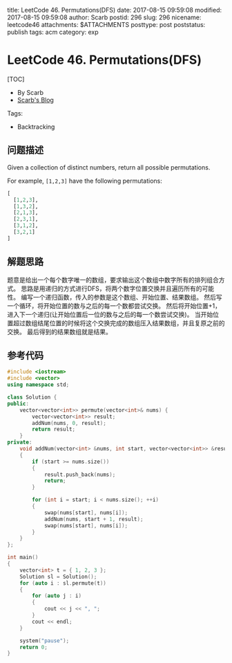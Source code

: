 title: LeetCode 46. Permutations(DFS)
date: 2017-08-15 09:59:08
modified: 2017-08-15 09:59:08
author: Scarb
postid: 296
slug: 296
nicename: leetcode46
attachments: $ATTACHMENTS
posttype: post
poststatus: publish
tags: acm
category: exp

# LeetCode 46. Permutations(DFS)
[TOC]

- By Scarb
- [Scarb's Blog](http://47.106.131.90/blog/uploads)

Tags:

- Backtracking

## 问题描述

Given a collection of distinct numbers, return all possible permutations.

For example,
`[1,2,3]` have the following permutations:
```python
[
  [1,2,3],
  [1,3,2],
  [2,1,3],
  [2,3,1],
  [3,1,2],
  [3,2,1]
]
```

## 解题思路

题意是给出一个每个数字唯一的数组，要求输出这个数组中数字所有的排列组合方式。
思路是用递归的方式进行DFS，将两个数字位置交换并且遍历所有的可能性。
编写一个递归函数，传入的参数是这个数组、开始位置、结果数组。
然后写一个循环，将开始位置的数与之后的每一个数都尝试交换。
然后将开始位置+1，进入下一个递归(让开始位置后一位的数与之后的每一个数尝试交换)。
当开始位置超过数组结尾位置的时候将这个交换完成的数组压入结果数组，并且复原之前的交换。
最后得到的结果数组就是结果。

## 参考代码
```C++
#include <iostream>
#include <vector>
using namespace std;

class Solution {
public:
	vector<vector<int>> permute(vector<int>& nums) {
		vector<vector<int>> result;
		addNum(nums, 0, result);
		return result;
	}
private:
	void addNum(vector<int> &nums, int start, vector<vector<int>> &result)
	{
		if (start >= nums.size())
		{
			result.push_back(nums);
			return;
		}

		for (int i = start; i < nums.size(); ++i)
		{
			swap(nums[start], nums[i]);
			addNum(nums, start + 1, result);
			swap(nums[start], nums[i]);
		}
	}
};

int main()
{
	vector<int> t = { 1, 2, 3 };
	Solution sl = Solution();
	for (auto i : sl.permute(t))
	{
		for (auto j : i)
		{
			cout << j << ", ";
		}
		cout << endl;
	}

	system("pause");
	return 0;
}
```